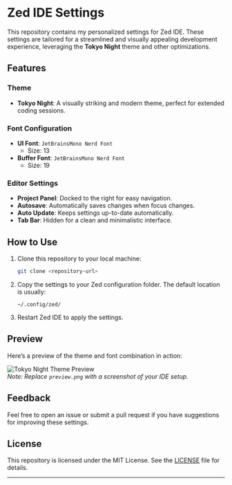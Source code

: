# Zed IDE Settings

This repository contains my personalized settings for Zed IDE. These settings are tailored for a streamlined and visually appealing development experience, leveraging the **Tokyo Night** theme and other optimizations.

## Features

### Theme
- **Tokyo Night**: A visually striking and modern theme, perfect for extended coding sessions.

### Font Configuration
- **UI Font**: `JetBrainsMono Nerd Font`
  - Size: 13
- **Buffer Font**: `JetBrainsMono Nerd Font`
  - Size: 19

### Editor Settings
- **Project Panel**: Docked to the right for easy navigation.
- **Autosave**: Automatically saves changes when focus changes.
- **Auto Update**: Keeps settings up-to-date automatically.
- **Tab Bar**: Hidden for a clean and minimalistic interface.

## How to Use

1. Clone this repository to your local machine:
   ```bash
   git clone <repository-url>
   ```
2. Copy the settings to your Zed configuration folder. The default location is usually:
   ```
   ~/.config/zed/
   ```
3. Restart Zed IDE to apply the settings.

## Preview
Here’s a preview of the theme and font combination in action:

![Tokyo Night Theme Preview](https://raw.githubusercontent.com/imafancydev/zed-.json-settings/refs/heads/main/Captura%20de%20ecr%C3%A3%20de%202025-04-25%2001-11-45.png)  
*Note: Replace `preview.png` with a screenshot of your IDE setup.*

## Feedback
Feel free to open an issue or submit a pull request if you have suggestions for improving these settings.

## License
This repository is licensed under the MIT License. See the [LICENSE](LICENSE) file for details.

---
